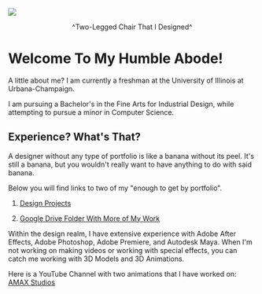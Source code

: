 ![](https://user-images.githubusercontent.com/32139832/33955567-9458488c-e001-11e7-9011-ae2d8d1beb2f.JPG)

<p align="center">
  ^Two-Legged Chair That I Designed^
</p>

# Welcome To My Humble Abode!

A little about me? I am currently a freshman at the University of Illinois at Urbana-Champaign.

I am pursuing a Bachelor's in the Fine Arts for Industrial Design, while attempting to pursue a minor in Computer Science.


## Experience? What's That?

A designer without any type of portfolio is like a banana without its peel. It's still a banana, but you wouldn't really want to have anything to do with said banana.

Below you will find links to two of my "enough to get by portfolio". 

1. [Design Projects](https://mustafa327.wixsite.com/mustafa)

2. [Google Drive Folder With More of My Work](https://drive.google.com/drive/folders/0B7g8lYB6JbLdNXdsZ1RTSW9Objg?usp=sharing)

Within the design realm, I have extensive experience with Adobe After Effects, Adobe Photoshop, Adobe Premiere, and Autodesk Maya. When I'm not working on making videos or working with special effects, you can catch me working with 3D Models and 3D Animations. 

Here is a YouTube Channel with two animations that I have worked on: [AMAX Studios](https://drive.google.com/drive/folders/0B7g8lYB6JbLdNXdsZ1RTSW9Objg?usp=sharing)




